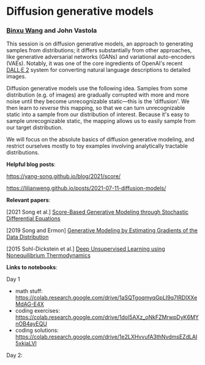 # Diffusion generative models
### [Binxu Wang](https://scholar.harvard.edu/binxuw) and John Vastola

This session is on diffusion generative models, an approach to generating samples from distributions; it differs substantially from other approaches, like generative adversarial networks (GANs) and variational auto-encoders (VAEs). Notably, it was one of the core ingredients of OpenAI's recent [DALL·E 2](https://openai.com/dall-e-2/) system for converting natural language descriptions to detailed images.

Diffusion generative models use the following idea. Samples from some distribution (e.g. of images) are gradually corrupted with more and more noise until they become unrecognizable static—this is the 'diffusion'. We then learn to *reverse* this mapping, so that we can turn unrecognizable static into a sample from our distribution of interest. Because it's easy to sample unrecognizable static, the mapping allows us to easily sample from our target distribution.

We will focus on the absolute basics of diffusion generative modeling, and restrict ourselves mostly to toy examples involving analytically tractable distributions.

**Helpful blog posts**:

https://yang-song.github.io/blog/2021/score/

https://lilianweng.github.io/posts/2021-07-11-diffusion-models/

**Relevant papers**:

[2021 Song et al.] [Score-Based Generative Modeling through Stochastic Differential Equations](https://openreview.net/forum?id=PxTIG12RRHS)

[2019 Song and Ermon] [Generative Modeling by Estimating Gradients of the Data Distribution](https://proceedings.neurips.cc/paper/2019/hash/3001ef257407d5a371a96dcd947c7d93-Abstract.html)

[2015 Sohl-Dickstein et al.] [Deep Unsupervised Learning using Nonequilibrium Thermodynamics](http://proceedings.mlr.press/v37/sohl-dickstein15.html)


**Links to notebooks**:

Day 1 

- math stuff: https://colab.research.google.com/drive/1aSQTgoqmyqGpLI9q7IRDlXXeMdAG-E4X
- coding exercises: https://colab.research.google.com/drive/1dol5AXz_oNkFZMrwpDyK6MYnOB4ayEQU
- coding solutions: https://colab.research.google.com/drive/1e2LXHvvufA3thNvdmsEZdLAI5xkjaLVl

Day 2: 
